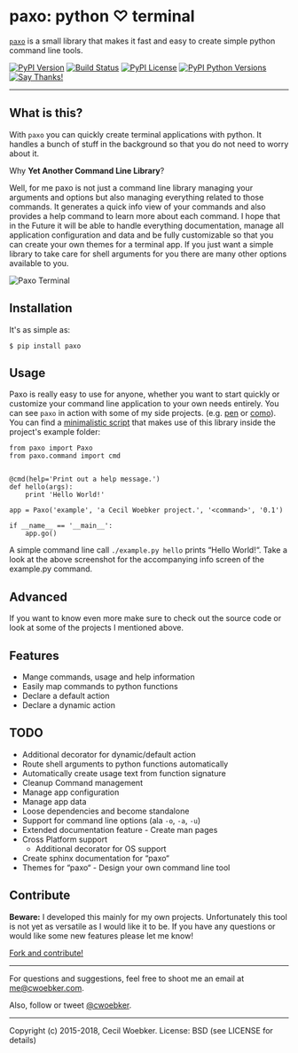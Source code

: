 # paxo: python ♡ terminal

[`paxo`](https://github.com/cwoebker/paxo) is a small library that makes it fast and easy to create simple python command line tools.

[![PyPI Version](https://img.shields.io/pypi/v/paxo.svg)](https://pypi.python.org/pypi/paxo)
[![Build Status](https://secure.travis-ci.org/cwoebker/paxo.png?branch=master)](http://travis-ci.org/cwoebker/paxo)
[![PyPI License](https://img.shields.io/pypi/l/paxo.svg)](https://pypi.python.org/pypi/paxo)
[![PyPI Python Versions](https://img.shields.io/pypi/pyversions/paxo.svg)](https://pypi.python.org/pypi/paxo)
[![Say Thanks!](https://img.shields.io/badge/Say%20Thanks-!-1EAEDB.svg)](https://saythanks.io/to/cwoebker)

---

## What is this? ##

With `paxo` you can quickly create terminal applications with python.
It handles a bunch of stuff in the background so that you do not need to worry about it.

Why **Yet Another Command Line Library**?

Well, for me paxo is not just a command line library managing your arguments and options but also managing everything related to those commands. It generates a quick info view of your commands and also provides a help command to learn more about each command.
I hope that in the Future it will be able to handle everything documentation, manage all application configuration and data and be fully customizable so that you can create your own themes for a terminal app.
If you just want a simple library to take care for shell arguments for you there are many other options available to you.

![Paxo Terminal](https://cwoebker.com/assets/img/posts/paxo.jpg)

## Installation ##

It's as simple as:

`$ pip install paxo`

## Usage ##

Paxo is really easy to use for anyone, whether you want to start quickly or customize your command line application to your own needs entirely. You can see `paxo` in action with some of my side projects. (e.g. [pen](https://github.com/cwoebker/pen) or [como](https://github.com/cwoebker/como)).
You can find a [minimalistic script](https://github.com/cwoebker/paxo) that makes use of this library inside the project's example folder:

    from paxo import Paxo
    from paxo.command import cmd


    @cmd(help='Print out a help message.')
    def hello(args):
        print 'Hello World!'

    app = Paxo('example', 'a Cecil Woebker project.', '<command>', '0.1')

    if __name__ == '__main__':
        app.go()

A simple command line call `./example.py hello` prints “Hello World!“. Take a look at the above screenshot for the accompanying info screen of the example.py command.

## Advanced ##

If you want to know even more make sure to check out the source code or look at some of the projects I mentioned above.
## Features ##

- Mange commands, usage and help information
- Easily map commands to python functions
- Declare a default action
- Declare a dynamic action

## TODO

- Additional decorator for dynamic/default action
- Route shell arguments to python functions automatically
- Automatically create usage text from function signature
- Cleanup Command management
- Manage app configuration
- Manage app data
- Loose dependencies and become standalone
- Support for command line options (ala `-o`, `-a`, `-u`)
- Extended documentation feature - Create man pages
- Cross Platform support
    - Additional decorator for OS support
- Create sphinx documentation for “paxo“
- Themes for “paxo“ - Design your own command line tool

## Contribute ##

**Beware:** I developed this mainly for my own projects. Unfortunately this tool is not yet as versatile as I would like
it to be. If you have any questions or would like some new features please let me know!

[Fork and contribute!](http://github.com/cwoebker/paxo)

---

For questions and suggestions, feel free to shoot me an email at <me@cwoebker.com>.

Also, follow or tweet [@cwoebker](https://twitter.com/cwoebker).

---

Copyright (c) 2015-2018, Cecil Woebker.
License: BSD (see LICENSE for details)
